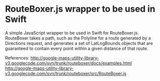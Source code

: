 # RouteBoxer.js wrapper to be used in Swift

A simple JavaScript wrapper to be used in Swift for RouteBoxer.js. RouteBoxer takes a path, such as the Polyline for a route generated by a Directions request, and generates a set of LatLngBounds objects that are guaranteed to contain every point within a given distance of that route.

References:
http://google-maps-utility-library-v3.googlecode.com/svn/trunk/routeboxer/docs/examples.html
http://google-maps-utility-library-v3.googlecode.com/svn/trunk/routeboxer/src/RouteBoxer.js
